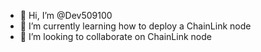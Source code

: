 - 👋 Hi, I’m @Dev509100
- 🌱 I’m currently learning how to deploy a ChainLink node
- 💞️ I’m looking to collaborate on ChainLink node 


<!---
Dev509100/Dev509100 is a ✨ special ✨ repository because its `README.md` (this file) appears on your GitHub profile.
You can click the Preview link to take a look at your changes.
--->
